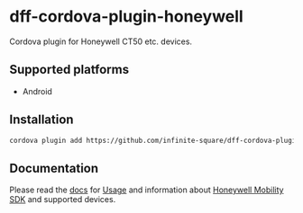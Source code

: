 # dff-cordova-plugin-honeywell
Cordova plugin for Honeywell CT50 etc. devices.

## Supported platforms
- Android

## Installation

```sh
cordova plugin add https://github.com/infinite-square/dff-cordova-plugin-honeywell.git
```

## Documentation

Please read the [docs](./docs) for [Usage](./docs/USAGE.md) and information
about [Honeywell Mobility SDK](./docs/Honeywell_MobilitySDK_Android_v1.00.00.0054/README.md) and supported devices.
